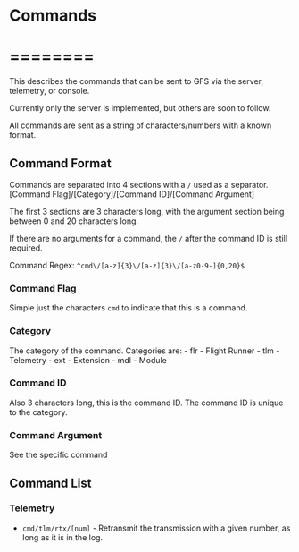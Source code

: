 # Commands
# ========

This describes the commands that can be sent to GFS via the server,
telemetry, or console.

Currently only the server is implemented, but others are soon to follow.

All commands are sent as a string of characters/numbers with a known format.

## Command Format

Commands are separated into 4 sections with a `/` used as a separator.
[Command Flag]/[Category]/[Command ID]/[Command Argument]

The first 3 sections are 3 characters long, with the argument section being
between 0 and 20 characters long.

If there are no arguments for a command, the `/` after the command ID is
still required.

Command Regex:
`` ^cmd\/[a-z]{3}\/[a-z]{3}\/[a-z0-9-]{0,20}$ ``

### Command Flag
Simple just the characters `cmd` to indicate that this is a command.

### Category
The category of the command.
Categories are:
    - flr - Flight Runner
    - tlm - Telemetry
    - ext - Extension
    - mdl - Module

### Command ID
Also 3 characters long, this is the command ID. The command ID is unique
to the category.

### Command Argument
See the specific command

## Command List
### Telemetry
 - ``cmd/tlm/rtx/[num]`` - Retransmit the transmission with a given number, as
   long as it is in the log.